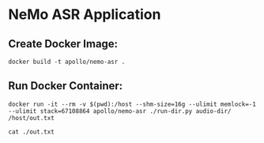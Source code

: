 # NeMo ASR Application

## Create Docker Image:
```
docker build -t apollo/nemo-asr .
```

## Run Docker Container:
```
docker run -it --rm -v $(pwd):/host --shm-size=16g --ulimit memlock=-1 --ulimit stack=67108864 apollo/nemo-asr ./run-dir.py audio-dir/ /host/out.txt

cat ./out.txt
```
